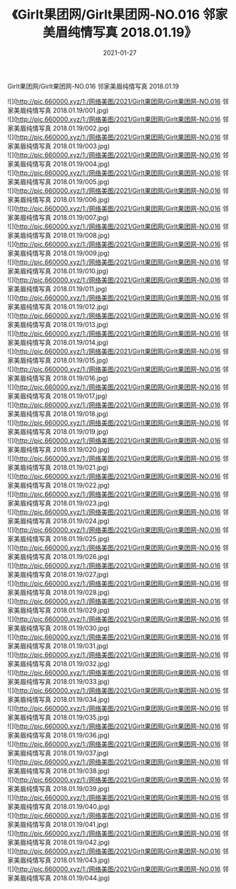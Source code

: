 ﻿---
layout: post
title:  《Girlt果团网/Girlt果团网-NO.016 邻家美眉纯情写真 2018.01.19》
date:   2021-01-27
img: http://pic.660000.xyz/1:/网络美图/2021/Girlt果团网/Girlt果团网-NO.016 邻家美眉纯情写真 2018.01.19/000.jpg
categories: [美女, 清纯, 唯美]
---

Girlt果团网/Girlt果团网-NO.016 邻家美眉纯情写真 2018.01.19

 ![](http://pic.660000.xyz/1:/网络美图/2021/Girlt果团网/Girlt果团网-NO.016 邻家美眉纯情写真 2018.01.19/001.jpg) <br>![](http://pic.660000.xyz/1:/网络美图/2021/Girlt果团网/Girlt果团网-NO.016 邻家美眉纯情写真 2018.01.19/002.jpg) <br>![](http://pic.660000.xyz/1:/网络美图/2021/Girlt果团网/Girlt果团网-NO.016 邻家美眉纯情写真 2018.01.19/003.jpg) <br>![](http://pic.660000.xyz/1:/网络美图/2021/Girlt果团网/Girlt果团网-NO.016 邻家美眉纯情写真 2018.01.19/004.jpg) <br>![](http://pic.660000.xyz/1:/网络美图/2021/Girlt果团网/Girlt果团网-NO.016 邻家美眉纯情写真 2018.01.19/005.jpg) <br>![](http://pic.660000.xyz/1:/网络美图/2021/Girlt果团网/Girlt果团网-NO.016 邻家美眉纯情写真 2018.01.19/006.jpg) <br>![](http://pic.660000.xyz/1:/网络美图/2021/Girlt果团网/Girlt果团网-NO.016 邻家美眉纯情写真 2018.01.19/007.jpg) <br>![](http://pic.660000.xyz/1:/网络美图/2021/Girlt果团网/Girlt果团网-NO.016 邻家美眉纯情写真 2018.01.19/008.jpg) <br>![](http://pic.660000.xyz/1:/网络美图/2021/Girlt果团网/Girlt果团网-NO.016 邻家美眉纯情写真 2018.01.19/009.jpg) <br>![](http://pic.660000.xyz/1:/网络美图/2021/Girlt果团网/Girlt果团网-NO.016 邻家美眉纯情写真 2018.01.19/010.jpg) <br>![](http://pic.660000.xyz/1:/网络美图/2021/Girlt果团网/Girlt果团网-NO.016 邻家美眉纯情写真 2018.01.19/011.jpg) <br>![](http://pic.660000.xyz/1:/网络美图/2021/Girlt果团网/Girlt果团网-NO.016 邻家美眉纯情写真 2018.01.19/012.jpg) <br>![](http://pic.660000.xyz/1:/网络美图/2021/Girlt果团网/Girlt果团网-NO.016 邻家美眉纯情写真 2018.01.19/013.jpg) <br>![](http://pic.660000.xyz/1:/网络美图/2021/Girlt果团网/Girlt果团网-NO.016 邻家美眉纯情写真 2018.01.19/014.jpg) <br>![](http://pic.660000.xyz/1:/网络美图/2021/Girlt果团网/Girlt果团网-NO.016 邻家美眉纯情写真 2018.01.19/015.jpg) <br>![](http://pic.660000.xyz/1:/网络美图/2021/Girlt果团网/Girlt果团网-NO.016 邻家美眉纯情写真 2018.01.19/016.jpg) <br>![](http://pic.660000.xyz/1:/网络美图/2021/Girlt果团网/Girlt果团网-NO.016 邻家美眉纯情写真 2018.01.19/017.jpg) <br>![](http://pic.660000.xyz/1:/网络美图/2021/Girlt果团网/Girlt果团网-NO.016 邻家美眉纯情写真 2018.01.19/018.jpg) <br>![](http://pic.660000.xyz/1:/网络美图/2021/Girlt果团网/Girlt果团网-NO.016 邻家美眉纯情写真 2018.01.19/019.jpg) <br>![](http://pic.660000.xyz/1:/网络美图/2021/Girlt果团网/Girlt果团网-NO.016 邻家美眉纯情写真 2018.01.19/020.jpg) <br>![](http://pic.660000.xyz/1:/网络美图/2021/Girlt果团网/Girlt果团网-NO.016 邻家美眉纯情写真 2018.01.19/021.jpg) <br>![](http://pic.660000.xyz/1:/网络美图/2021/Girlt果团网/Girlt果团网-NO.016 邻家美眉纯情写真 2018.01.19/022.jpg) <br>![](http://pic.660000.xyz/1:/网络美图/2021/Girlt果团网/Girlt果团网-NO.016 邻家美眉纯情写真 2018.01.19/023.jpg) <br>![](http://pic.660000.xyz/1:/网络美图/2021/Girlt果团网/Girlt果团网-NO.016 邻家美眉纯情写真 2018.01.19/024.jpg) <br>![](http://pic.660000.xyz/1:/网络美图/2021/Girlt果团网/Girlt果团网-NO.016 邻家美眉纯情写真 2018.01.19/025.jpg) <br>![](http://pic.660000.xyz/1:/网络美图/2021/Girlt果团网/Girlt果团网-NO.016 邻家美眉纯情写真 2018.01.19/026.jpg) <br>![](http://pic.660000.xyz/1:/网络美图/2021/Girlt果团网/Girlt果团网-NO.016 邻家美眉纯情写真 2018.01.19/027.jpg) <br>![](http://pic.660000.xyz/1:/网络美图/2021/Girlt果团网/Girlt果团网-NO.016 邻家美眉纯情写真 2018.01.19/028.jpg) <br>![](http://pic.660000.xyz/1:/网络美图/2021/Girlt果团网/Girlt果团网-NO.016 邻家美眉纯情写真 2018.01.19/029.jpg) <br>![](http://pic.660000.xyz/1:/网络美图/2021/Girlt果团网/Girlt果团网-NO.016 邻家美眉纯情写真 2018.01.19/030.jpg) <br>![](http://pic.660000.xyz/1:/网络美图/2021/Girlt果团网/Girlt果团网-NO.016 邻家美眉纯情写真 2018.01.19/031.jpg) <br>![](http://pic.660000.xyz/1:/网络美图/2021/Girlt果团网/Girlt果团网-NO.016 邻家美眉纯情写真 2018.01.19/032.jpg) <br>![](http://pic.660000.xyz/1:/网络美图/2021/Girlt果团网/Girlt果团网-NO.016 邻家美眉纯情写真 2018.01.19/033.jpg) <br>![](http://pic.660000.xyz/1:/网络美图/2021/Girlt果团网/Girlt果团网-NO.016 邻家美眉纯情写真 2018.01.19/034.jpg) <br>![](http://pic.660000.xyz/1:/网络美图/2021/Girlt果团网/Girlt果团网-NO.016 邻家美眉纯情写真 2018.01.19/035.jpg) <br>![](http://pic.660000.xyz/1:/网络美图/2021/Girlt果团网/Girlt果团网-NO.016 邻家美眉纯情写真 2018.01.19/036.jpg) <br>![](http://pic.660000.xyz/1:/网络美图/2021/Girlt果团网/Girlt果团网-NO.016 邻家美眉纯情写真 2018.01.19/037.jpg) <br>![](http://pic.660000.xyz/1:/网络美图/2021/Girlt果团网/Girlt果团网-NO.016 邻家美眉纯情写真 2018.01.19/038.jpg) <br>![](http://pic.660000.xyz/1:/网络美图/2021/Girlt果团网/Girlt果团网-NO.016 邻家美眉纯情写真 2018.01.19/039.jpg) <br>![](http://pic.660000.xyz/1:/网络美图/2021/Girlt果团网/Girlt果团网-NO.016 邻家美眉纯情写真 2018.01.19/040.jpg) <br>![](http://pic.660000.xyz/1:/网络美图/2021/Girlt果团网/Girlt果团网-NO.016 邻家美眉纯情写真 2018.01.19/041.jpg) <br>![](http://pic.660000.xyz/1:/网络美图/2021/Girlt果团网/Girlt果团网-NO.016 邻家美眉纯情写真 2018.01.19/042.jpg) <br>![](http://pic.660000.xyz/1:/网络美图/2021/Girlt果团网/Girlt果团网-NO.016 邻家美眉纯情写真 2018.01.19/043.jpg) <br>![](http://pic.660000.xyz/1:/网络美图/2021/Girlt果团网/Girlt果团网-NO.016 邻家美眉纯情写真 2018.01.19/044.jpg) <br>